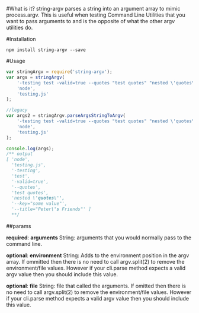 
#What is it?
string-argv parses a string into an argument array to mimic process.argv.
This is useful when testing Command Line Utilities that you want to pass arguments to and is the opposite of what the other argv utilities do.

#Installation

```
npm install string-argv --save
```

#Usage

```js
var stringArgv = require('string-argv');
var args = stringArgv(
    '-testing test -valid=true --quotes "test quotes" "nested \'quotes\'" --key="some value" --title="Peter\'s Friends"',
    'node',
    'testing.js'
);

//legacy
var args2 = stringArgv.parseArgsStringToArgv(
    '-testing test -valid=true --quotes "test quotes" "nested \'quotes\'" --key="some value" --title="Peter\'s Friends"',
    'node',
    'testing.js'
);

console.log(args);
/** output
[ 'node',
  'testing.js',
  '-testing',
  'test',
  '-valid=true',
  '--quotes',
  'test quotes',
  'nested \'quotes\'',
  '--key="some value"',
  '--title="Peter\'s Friends"' ]
  **/
```

##params

__required__: __arguments__ String: arguments that you would normally pass to the command line.

__optional__: __environment__ String: Adds to the environment position in the argv array. If ommitted then there is no need to call argv.split(2) to remove the environment/file values. However if your cli.parse method expects a valid argv value then you should include this value.

__optional__: __file__ String: file that called the arguments. If omitted then there is no need to call argv.split(2) to remove the environment/file values. However if your cli.parse method expects a valid argv value then you should include this value.
